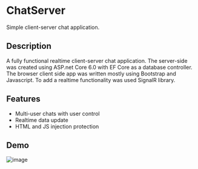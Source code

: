 # ChatServer
Simple client-server chat application.

## Description
A fully functional realtime client-server chat application. The server-side was created using ASP.net Core 6.0 with EF Core as a database controller.
The browser client side app was written mostly using Bootstrap and Javascript.
To add a realtime functionality was used SignalR library.

## Features
- Multi-user chats with user control
- Realtime data update
- HTML and JS injection protection

## Demo
![image](https://github.com/danilonok/ChatServer/assets/80970960/882382b7-5e19-49fb-85bb-311334df9399)
